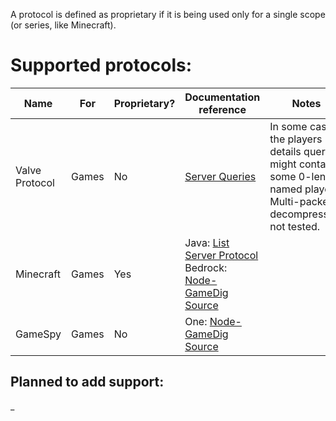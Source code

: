 A protocol is defined as proprietary if it is being used only for a single scope (or series, like Minecraft).

# Supported protocols:
| Name           | For   | Proprietary? | Documentation reference                                                                                                                                                               | Notes                                                                                                                      |
|----------------|-------|--------------|---------------------------------------------------------------------------------------------------------------------------------------------------------------------------------------|----------------------------------------------------------------------------------------------------------------------------|
| Valve Protocol | Games | No           | [Server Queries](https://developer.valvesoftware.com/wiki/Server_queries)                                                                                                             | In some cases, the players details query might contain some 0-length named players. Multi-packet decompression not tested. |
| Minecraft      | Games | Yes          | Java: [List Server Protocol](https://wiki.vg/Server_List_Ping) <br> Bedrock: [Node-GameDig Source](https://github.com/gamedig/node-gamedig/blob/master/protocols/minecraftbedrock.js) |                                                                                                                            |
| GameSpy        | Games | No           | One: [Node-GameDig Source](https://github.com/gamedig/node-gamedig/blob/master/protocols/gamespy1.js)                                                                                 |                                                                                                                            |

## Planned to add support:
_
